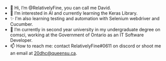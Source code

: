 - 👋 Hi, I’m @RelativelyFine, you can call me David.
- 👀 I’m interested in AI and currently learning the Keras Library.
- ✨ I'm also learning testing and automation with Selenium webdriver and Cucumber.
- 🌱 I’m currently in second year university in my undergraduate degree on comsci, working at the Government of Ontario as an IT Software Developer.
- 📫 How to reach me: contact RelativelyFine#0611 on discord or shoot me an email at 20dhc@queensu.ca.
